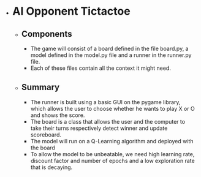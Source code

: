 - # AI Opponent Tictactoe

  - ## Components

    - The game will consist of a board defined in the file board.py, a model defined in the model.py file and a runner in the runner.py file.
    - Each of these files contain all the context it might need.

  - ## Summary

    - The runner is built using a basic GUI on the pygame library, which allows the user to choose whether he wants to play X or O and shows the score.
    - The board is a class that allows the user and the computer to take their turns respectively detect winner and update scoreboard.
    - The model will run on a Q-Learning algorithm and deployed with the board
    - To allow the model to be unbeatable, we need high learning rate, discount factor and number of epochs and a low exploration rate that is decaying.